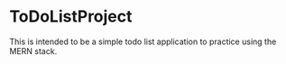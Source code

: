 # ToDoListProject
This is intended to be a simple todo list application to practice using the MERN stack. 
